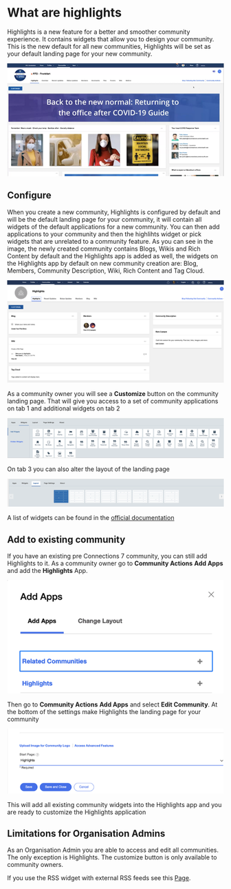 # What are highlights

Highlights is a new feature for a better and smoother community experience. It contains widgets that allow you to design your community. This is the new default for all new communities, Highlights will be set as your default landing page for your new community.

![Highlight-Community](/assets/images/admin/highlights/highlights-community.png)

## Configure

When you create a new community, Highlights is configured by default and will be the default landing page for your community, it will contain all widgets of the default applications for a new community. You can then add applications to your community and then the highlihts widget or pick widgets that are unrelated to a community feature.
As you can see in the image, the newly created community contains Blogs, Wikis and Rich Content by default and the Highlights app is added as well, the widgets on the Highlights app by default on new community creation are: Blog, Members, Community Description, Wiki, Rich Content and Tag Cloud.

![Highlight-New-Community](/assets/images/admin/highlights/highlights-new-community.png)

As a community owner you will see a **Customize** button on the community landing page.
That will give you access to a set of community applications on tab 1 and additional widgets on tab 2

![Highlight-Widgets](/assets/images/admin/highlights/highlights-widgets.png)

On tab 3 you can also alter the layout of the landing page

![Highlight-Layout](/assets/images/admin/highlights/highlights-layout.png)

A list of widgets can be found in the [official documentation](https://help.hcltechsw.com/connections/v7/connectors/icec/cec-widgets.html)

## Add to existing community

If you have an existing pre Connections 7 community, you can still add Highlights to it. As a community owner go to **Community Actions** **Add Apps** and add the **Highlights** App.

![Highlight-Add-Apps](/assets/images/admin/highlights/highlights-add-apps.png)

Then go to **Community Actions** **Add Apps** and select **Edit Community**. At the bottom of the settings make Highlights the landing page for your community

![Highlight-Default](/assets/images/admin/highlights/highlights-default.png)

This will add all existing community widgets into the Highlights app and you are ready to customize the Highlights application

## Limitations for Organisation Admins

As an Organisation Admin you are able to access and edit all communities.
The only exception is Highlights. The customize button is only available to community owners.

If you use the RSS widget with external RSS feeds see this [Page](highlights-rss-feed.md).


